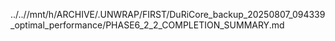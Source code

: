 ../..//mnt/h/ARCHIVE/.UNWRAP/FIRST/DuRiCore_backup_20250807_094339_optimal_performance/PHASE6_2_2_COMPLETION_SUMMARY.md